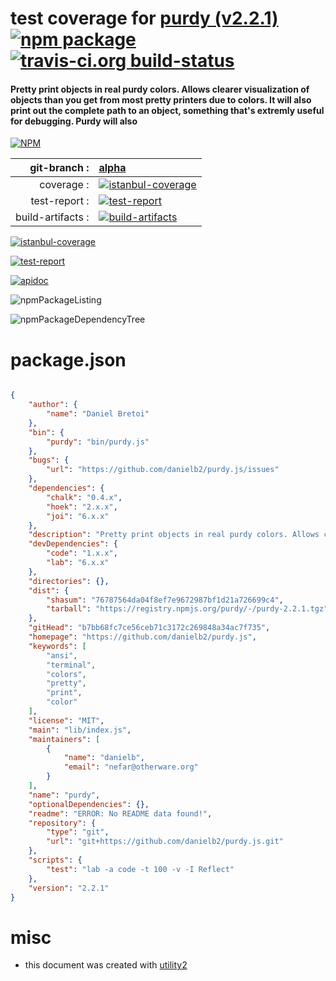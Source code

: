 # test coverage for  [purdy (v2.2.1)](https://github.com/danielb2/purdy.js)  [![npm package](https://img.shields.io/npm/v/npmtest-purdy.svg?style=flat-square)](https://www.npmjs.org/package/npmtest-purdy) [![travis-ci.org build-status](https://api.travis-ci.org/npmtest/node-npmtest-purdy.svg)](https://travis-ci.org/npmtest/node-npmtest-purdy)
#### Pretty print objects in real purdy colors. Allows clearer visualization of objects than you get from most pretty printers due to colors. It will also print out the complete path to an object, something that's extremly useful for debugging. Purdy will also

[![NPM](https://nodei.co/npm/purdy.png?downloads=true)](https://www.npmjs.com/package/purdy)

| git-branch : | [alpha](https://github.com/npmtest/node-npmtest-purdy/tree/alpha)|
|--:|:--|
| coverage : | [![istanbul-coverage](https://npmtest.github.io/node-npmtest-purdy/build/coverage.badge.svg)](https://npmtest.github.io/node-npmtest-purdy/build/coverage.html/index.html)|
| test-report : | [![test-report](https://npmtest.github.io/node-npmtest-purdy/build/test-report.badge.svg)](https://npmtest.github.io/node-npmtest-purdy/build/test-report.html)|
| build-artifacts : | [![build-artifacts](https://npmtest.github.io/node-npmtest-purdy/glyphicons_144_folder_open.png)](https://github.com/npmtest/node-npmtest-purdy/tree/gh-pages/build)|

[![istanbul-coverage](https://npmtest.github.io/node-npmtest-purdy/build/screenCapture.buildCustomOrg.browser.coverage.html.png)](https://npmtest.github.io/node-npmtest-purdy/build/coverage.html/index.html)

[![test-report](https://npmtest.github.io/node-npmtest-purdy/build/screenCapture.buildCustomOrg.browser.%252Fhome%252Ftravis%252Fbuild%252Fnpmtest%252Fnode-npmtest-purdy%252Ftmp%252Fbuild%252Ftest-report.html.png)](https://npmtest.github.io/node-npmtest-purdy/build/test-report.html)

[![apidoc](https://npmdoc.github.io/node-npmdoc-purdy/build/screenCapture.buildApidoc.browser.%252Fhome%252Ftravis%252Fbuild%252Fnpmdoc%252Fnode-npmdoc-purdy%252Ftmp%252Fbuild%252Fapidoc.html.png)](https://npmdoc.github.io/node-npmdoc-purdy/build/apidoc.html)

![npmPackageListing](https://npmtest.github.io/node-npmtest-purdy/build/screenCapture.npmPackageListing.svg)

![npmPackageDependencyTree](https://npmtest.github.io/node-npmtest-purdy/build/screenCapture.npmPackageDependencyTree.svg)



# package.json

```json

{
    "author": {
        "name": "Daniel Bretoi"
    },
    "bin": {
        "purdy": "bin/purdy.js"
    },
    "bugs": {
        "url": "https://github.com/danielb2/purdy.js/issues"
    },
    "dependencies": {
        "chalk": "0.4.x",
        "hoek": "2.x.x",
        "joi": "6.x.x"
    },
    "description": "Pretty print objects in real purdy colors. Allows clearer visualization of objects than you get from most pretty printers due to colors. It will also print out the complete path to an object, something that's extremly useful for debugging. Purdy will also",
    "devDependencies": {
        "code": "1.x.x",
        "lab": "6.x.x"
    },
    "directories": {},
    "dist": {
        "shasum": "76787564da04f8ef7e9672987bf1d21a726699c4",
        "tarball": "https://registry.npmjs.org/purdy/-/purdy-2.2.1.tgz"
    },
    "gitHead": "b7bb68fc7ce56ceb71c3172c269848a34ac7f735",
    "homepage": "https://github.com/danielb2/purdy.js",
    "keywords": [
        "ansi",
        "terminal",
        "colors",
        "pretty",
        "print",
        "color"
    ],
    "license": "MIT",
    "main": "lib/index.js",
    "maintainers": [
        {
            "name": "danielb",
            "email": "nefar@otherware.org"
        }
    ],
    "name": "purdy",
    "optionalDependencies": {},
    "readme": "ERROR: No README data found!",
    "repository": {
        "type": "git",
        "url": "git+https://github.com/danielb2/purdy.js.git"
    },
    "scripts": {
        "test": "lab -a code -t 100 -v -I Reflect"
    },
    "version": "2.2.1"
}
```



# misc
- this document was created with [utility2](https://github.com/kaizhu256/node-utility2)
